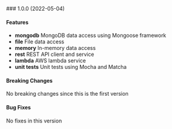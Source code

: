 <a name="1.0.0"></a> ### 1.0.0 (2022-05-04)

#### Features
* **mongodb** MongoDB data access using Mongoose framework
* **file** File data access 
* **memory** In-memory data access 
* **rest** REST API client and service
* **lambda** AWS lambda service
* **unit tests** Unit tests using Mocha and Matcha

#### Breaking Changes
No breaking changes since this is the first version

#### Bug Fixes
No fixes in this version

